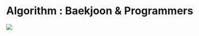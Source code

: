 # Algorithm : Baekjoon & Programmers

 <img align="center" src="http://mazassumnida.wtf/api/v2/generate_badge?boj=dustmqwnd2ya"/>
